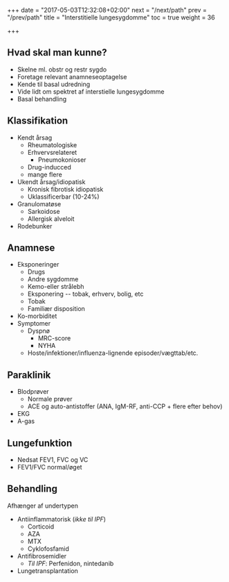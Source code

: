 +++
date = "2017-05-03T12:32:08+02:00"
next = "/next/path"
prev = "/prev/path"
title = "Interstitielle lungesygdomme"
toc = true
weight = 36

+++

## Hvad skal man kunne?

- Skelne ml. obstr og restr sygdo
- Foretage relevant anamneseoptagelse
- Kende til basal udredning
- Vide lidt om spektret af interstielle lungesygdomme
- Basal behandling

## Klassifikation

- Kendt årsag
    - Rheumatologiske
    - Erhvervsrelateret
        - Pneumokonioser
    - Drug-inducced
    - mange flere
- Ukendt årsag/idiopatisk
    - Kronisk fibrotisk idiopatisk
    - Uklassificerbar (10-24%)
- Granulomatøse
    - Sarkoidose
    - Allergisk alveloit
- Rodebunker

## Anamnese

- Eksponeringer
    - Drugs
    - Andre sygdomme
    - Kemo-eller strålebh
    - Eksponering -- tobak, erhverv, bolig, etc
    - Tobak
    - Familiær disposition
- Ko-morbiditet
- Symptomer
    - Dyspnø
        - MRC-score
        - NYHA
    - Hoste/infektioner/influenza-lignende episoder/vægttab/etc.

## Paraklinik

- Blodprøver
    - Normale prøver
    - ACE og auto-antistoffer (ANA, IgM-RF, anti-CCP + flere efter behov)
- EKG
- A-gas

## Lungefunktion

- Nedsat FEV1, FVC og VC
- FEV1/FVC normal/øget

## Behandling

Afhænger af undertypen

- Antiinflammatorisk (*ikke til IPF*)
    - Corticoid
    - AZA
    - MTX
    - Cyklofosfamid
- Antifibrosemidler
    - *Til IPF*: Perfenidon, nintedanib
- Lungetransplantation

